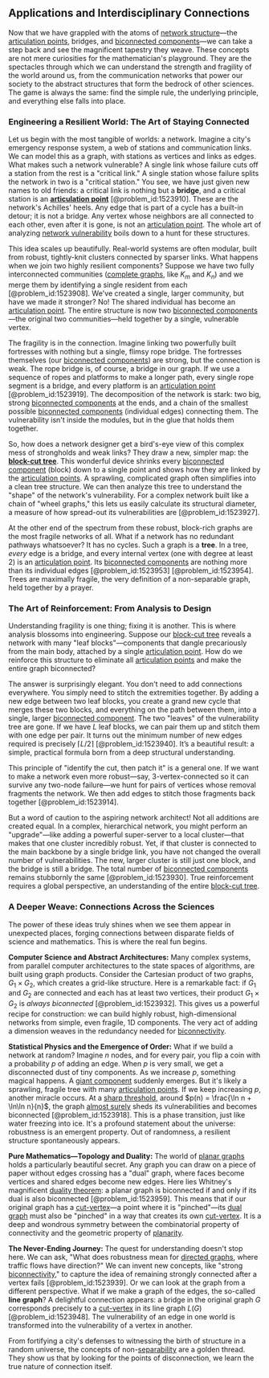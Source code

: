 ## Applications and Interdisciplinary Connections

Now that we have grappled with the atoms of [network structure](@article_id:265179)—the [articulation points](@article_id:636954), bridges, and [biconnected components](@article_id:261899)—we can take a step back and see the magnificent tapestry they weave. These concepts are not mere curiosities for the mathematician's playground. They are the spectacles through which we can understand the strength and fragility of the world around us, from the communication networks that power our society to the abstract structures that form the bedrock of other sciences. The game is always the same: find the simple rule, the underlying principle, and everything else falls into place.

### Engineering a Resilient World: The Art of Staying Connected

Let us begin with the most tangible of worlds: a network. Imagine a city's emergency response system, a web of stations and communication links. We can model this as a graph, with stations as vertices and links as edges. What makes such a network vulnerable? A single link whose failure cuts off a station from the rest is a "critical link." A single station whose failure splits the network in two is a "critical station." You see, we have just given new names to old friends: a critical link is nothing but a **bridge**, and a critical station is an **[articulation point](@article_id:264005)** [@problem_id:1523910]. These are the network's Achilles' heels. Any edge that is part of a cycle has a built-in detour; it is not a bridge. Any vertex whose neighbors are all connected to each other, even after it is gone, is not an [articulation point](@article_id:264005). The whole art of analyzing [network vulnerability](@article_id:267153) boils down to a hunt for these structures.

This idea scales up beautifully. Real-world systems are often modular, built from robust, tightly-knit clusters connected by sparser links. What happens when we join two highly resilient components? Suppose we have two fully interconnected communities ([complete graphs](@article_id:265989), like $K_m$ and $K_n$) and we merge them by identifying a single resident from each [@problem_id:1523908]. We've created a single, larger community, but have we made it stronger? No! The shared individual has become an [articulation point](@article_id:264005). The entire structure is now two [biconnected components](@article_id:261899)—the original two communities—held together by a single, vulnerable vertex.

The fragility is in the connection. Imagine linking two powerfully built fortresses with nothing but a single, flimsy rope bridge. The fortresses themselves (our [biconnected components](@article_id:261899)) are strong, but the connection is weak. The rope bridge is, of course, a bridge in our graph. If we use a sequence of ropes and platforms to make a longer path, every single rope segment is a bridge, and every platform is an [articulation point](@article_id:264005) [@problem_id:1523919]. The decomposition of the network is stark: two big, strong [biconnected components](@article_id:261899) at the ends, and a chain of the smallest possible [biconnected components](@article_id:261899) (individual edges) connecting them. The vulnerability isn't inside the modules, but in the glue that holds them together.

So, how does a network designer get a bird's-eye view of this complex mess of strongholds and weak links? They draw a new, simpler map: the **[block-cut tree](@article_id:267350)**. This wonderful device shrinks every [biconnected component](@article_id:274830) (block) down to a single point and shows how they are linked by the [articulation points](@article_id:636954). A sprawling, complicated graph often simplifies into a clean tree structure. We can then analyze this tree to understand the "shape" of the network's vulnerability. For a complex network built like a chain of "wheel graphs," this lets us easily calculate its structural diameter, a measure of how spread-out its vulnerabilities are [@problem_id:1523927].

At the other end of the spectrum from these robust, block-rich graphs are the most fragile networks of all. What if a network has no redundant pathways whatsoever? It has no cycles. Such a graph is a **tree**. In a tree, *every* edge is a bridge, and every internal vertex (one with degree at least 2) is an [articulation point](@article_id:264005). Its [biconnected components](@article_id:261899) are nothing more than its individual edges [@problem_id:1523953] [@problem_id:1523954]. Trees are maximally fragile, the very definition of a non-separable graph, held together by a prayer.

### The Art of Reinforcement: From Analysis to Design

Understanding fragility is one thing; fixing it is another. This is where analysis blossoms into engineering. Suppose our [block-cut tree](@article_id:267350) reveals a network with many "leaf blocks"—components that dangle precariously from the main body, attached by a single [articulation point](@article_id:264005). How do we reinforce this structure to eliminate all [articulation points](@article_id:636954) and make the entire graph biconnected?

The answer is surprisingly elegant. You don't need to add connections everywhere. You simply need to stitch the extremities together. By adding a new edge between two leaf blocks, you create a grand new cycle that merges these two blocks, and everything on the path between them, into a single, larger [biconnected component](@article_id:274830). The two "leaves" of the vulnerability tree are gone. If we have $L$ leaf blocks, we can pair them up and stitch them with one edge per pair. It turns out the minimum number of new edges required is precisely $\lceil L/2 \rceil$ [@problem_id:1523940]. It’s a beautiful result: a simple, practical formula born from a deep structural understanding.

This principle of "identify the cut, then patch it" is a general one. If we want to make a network even more robust—say, 3-vertex-connected so it can survive any two-node failure—we hunt for pairs of vertices whose removal fragments the network. We then add edges to stitch those fragments back together [@problem_id:1523914].

But a word of caution to the aspiring network architect! Not all additions are created equal. In a complex, hierarchical network, you might perform an "upgrade"—like adding a powerful super-server to a local cluster—that makes that one cluster incredibly robust. Yet, if that cluster is connected to the main backbone by a single bridge link, you have not changed the overall number of vulnerabilities. The new, larger cluster is still just one block, and the bridge is still a bridge. The total number of [biconnected components](@article_id:261899) remains stubbornly the same [@problem_id:1523930]. True reinforcement requires a global perspective, an understanding of the entire [block-cut tree](@article_id:267350).

### A Deeper Weave: Connections Across the Sciences

The power of these ideas truly shines when we see them appear in unexpected places, forging connections between disparate fields of science and mathematics. This is where the real fun begins.

**Computer Science and Abstract Architectures:** Many complex systems, from parallel computer architectures to the state spaces of algorithms, are built using graph products. Consider the Cartesian product of two graphs, $G_1 \times G_2$, which creates a grid-like structure. Here is a remarkable fact: if $G_1$ and $G_2$ are connected and each has at least two vertices, their product $G_1 \times G_2$ is *always biconnected* [@problem_id:1523932]. This gives us a powerful recipe for construction: we can build highly robust, high-dimensional networks from simple, even fragile, 1D components. The very act of adding a dimension weaves in the redundancy needed for [biconnectivity](@article_id:274470).

**Statistical Physics and the Emergence of Order:** What if we build a network at random? Imagine $n$ nodes, and for every pair, you flip a coin with a probability $p$ of adding an edge. When $p$ is very small, we get a disconnected dust of tiny components. As we increase $p$, something magical happens. A [giant component](@article_id:272508) suddenly emerges. But it's likely a sprawling, fragile tree with many [articulation points](@article_id:636954). If we keep increasing $p$, another miracle occurs. At a [sharp threshold](@article_id:260421), around $p(n) = \frac{\ln n + \ln\ln n}{n}$, the graph [almost surely](@article_id:262024) sheds its vulnerabilities and becomes biconnected [@problem_id:1523918]. This is a phase transition, just like water freezing into ice. It's a profound statement about the universe: robustness is an emergent property. Out of randomness, a resilient structure spontaneously appears.

**Pure Mathematics—Topology and Duality:** The world of [planar graphs](@article_id:268416) holds a particularly beautiful secret. Any graph you can draw on a piece of paper without edges crossing has a "dual" graph, where faces become vertices and shared edges become new edges. Here lies Whitney's magnificent [duality theorem](@article_id:137310): a planar graph is biconnected if and only if its dual is also biconnected [@problem_id:1523959]. This means that if our original graph has a [cut-vertex](@article_id:260447)—a point where it is "pinched"—its [dual graph](@article_id:266781) must also be "pinched" in a way that creates its own [cut-vertex](@article_id:260447). It is a deep and wondrous symmetry between the combinatorial property of connectivity and the geometric property of [planarity](@article_id:274287).

**The Never-Ending Journey:** The quest for understanding doesn't stop here. We can ask, "What does robustness mean for [directed graphs](@article_id:271816), where traffic flows have direction?" We can invent new concepts, like "strong [biconnectivity](@article_id:274470)," to capture the idea of remaining strongly connected after a vertex fails [@problem_id:1523939]. Or we can look at the graph from a different perspective. What if we make a graph of the edges, the so-called **line graph**? A delightful connection appears: a bridge in the original graph $G$ corresponds precisely to a [cut-vertex](@article_id:260447) in its line graph $L(G)$ [@problem_id:1523948]. The vulnerability of an edge in one world is transformed into the vulnerability of a vertex in another.

From fortifying a city's defenses to witnessing the birth of structure in a random universe, the concepts of non-[separability](@article_id:143360) are a golden thread. They show us that by looking for the points of disconnection, we learn the true nature of connection itself.
